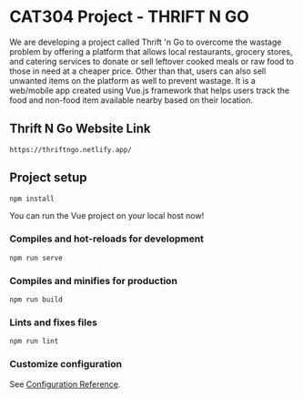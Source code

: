 # CAT304 Project - THRIFT N GO
We are developing a project called Thrift 'n Go to overcome the wastage problem by offering a platform that allows local restaurants, grocery stores, and catering services to donate or sell leftover cooked meals or raw food to those in need at a cheaper price. Other than that, users can also sell unwanted items on the platform as well to prevent wastage. It is a web/mobile app created using Vue.js framework that helps users track the food and non-food item available nearby based on their location. 

## Thrift N Go Website Link
```
https://thriftngo.netlify.app/
```

## Project setup
```
npm install
```
You can run the Vue project on your local host now!


### Compiles and hot-reloads for development
```
npm run serve
```

### Compiles and minifies for production
```
npm run build
```

### Lints and fixes files
```
npm run lint
```

### Customize configuration
See [Configuration Reference](https://cli.vuejs.org/config/).
